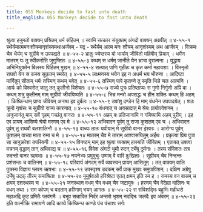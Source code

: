 ```yaml
---
title: 055 Monkeys decide to fast unto death
title_english: 055 Monkeys decide to fast unto death

---
```

<div class="audioEmbed"  caption="श्रीराम-हरिसीताराममूर्ति-घनपाठिभ्यां वचनम्" src="https://archive.org/download/Ramayana-recitation-Sriram-harisItArAmamUrti-Ghanapaati-v2/Kanda_4/Kanda_4_KSK-055-Monkeys_decide_to_fast_unto_death.mp3"></div>
श्रुत्वा हनुमतो वाक्यम् प्रश्रितम् धर्म संहितम् ।  
स्वामि सत्कार संयुक्तम् अंगदो वाक्यम् अब्रवीत् ॥ ४-५५-१  
स्थैर्यमात्ममनःशौचमानृशंस्यमथाअर्जवम् - यद्व -  
स्थैर्यम् आत्म मनः शौचम् आनृशंस्यम् अथ आर्जवम् ।  
विक्रमः चैव धैर्यम् च सुग्रीवे न उपपद्यते ॥ ४-५५-२  
भ्रातुः ज्येष्ठस्य यो भार्याम् जीवितो महिषीम् प्रियाम् ।  
धर्मेण मातरम् यः तु स्वीकरोति जुगुप्सितः ॥ ४-५५-३  
कथम् स धर्मम् जानीते येन भ्रात्रा दुरात्मना ।  
युद्धाय अभिनियुक्तेन बिलस्य पिहितम् मुखम् ॥ ४-५५-४  
सत्यात् पाणि गृहीतः च कृत कर्मा महायशाः ।  
विस्मृतो राघवो येन स कस्य सुकृतम् स्मरेत् ॥ ४-५५-५  
लक्ष्मणस्य भयेन इह न अधर्म भय भीरुणा ।  
आदिष्टा मार्गितुम् सीताम् धर्मः तस्मिन् कथम् भवेत् ॥ ४-५५-६  
तस्मिन् पापे कृतघ्ने तु स्मृति भिन्ने चल आत्मनि ।  
आर्यः को विश्वसेत् जातु तत् कुलीनो विशेषतः ॥ ४-५५-७  
राज्ये पुत्रः प्रतिष्ठाप्यः स गुणो निर्गुणो अपि वा ।  
कथम् शत्रु कुलीनम् माम् सुग्रीवो जीवयिष्यति ॥ ४-५५-८  
भिन्न मन्त्रो अपराद्धः च हीन शक्तिः कथम् हि अहम् ।  
किष्किन्धाम् प्राप्य जीवेयम् अनाथ इव दुर्बलः ॥ ४-५५-९  
उपांशु दण्डेन हि माम् बंधनेन उपपादयेत् ।  
शठः क्रूरो नृशंसः च सुग्रीवो राज्य कारणात् ॥ ४-५५-१०  
बंधनात् च अवसादात् मे श्रेयः प्रायोपवेशनम् ।  
अनुजानंतु माम् सर्वे गृहम् गच्छंतु वानराः ॥ ४-५५-११  
अहम् वः प्रतिजानामि न गमिष्यामि अहम् पुरीम् ।  
इह एव प्रायम् आसिष्ये श्रेयो मरणम् एव मे ॥ ४-५५-१२  
अभिवादन पूर्वम् तु राजा कुशलम् एव च ।  
अभिवादन पूर्वम् तु राघवौ बलशालिनौ ॥ ४-५५-१३  
वाच्यः तातः यवीयान् मे सुग्रीवो वानर ईश्वरः ।  
आरोग्य पूर्वम् कुशलम् वाच्या माता रुमा च मे ॥ ४-५५-१४  
मातरम् चैव मे ताराम् आश्वासयितुम् अर्हथ ।  
प्रकृत्या प्रिय पुत्रा सा सानुक्रोशा तपस्विनी ॥ ४-५५-१५  
विनष्टम् माम् इह श्रुत्वा व्यक्तम् हास्यति जीवितम् ।  
एतावत् उक्त्वा वचनम् वृद्धान् तान् अभिवाद्य च ॥ ४-५५-१६  
विवेश अंगदो भूमौ रुदन् दर्भेषु दुर्मनाः ।  
तस्य संविशतः तत्र रुदन्तो वानर ऋषभाः ॥ ४-५५-१७  
नयनेभ्यः प्रमुमुचुः उष्णम् वै वारि दुःखिताः ।  
सुग्रीवम् चैव निन्दन्तः प्रशंसन्तः च वालिनम् ॥ ४-५५-१८  
परिवार्य अंगदम् सर्वे व्यवस्यन् प्रायम् आसितुम् ।  
तत् वाक्यम् वालि पुत्रस्य विज्ञाय प्लवग ऋषभाः ॥ ४-५५-१९  
उपस्पृश्य उदकम् सर्वे प्राक् मुखाः समुपाविशन् ।  
दक्षिण अग्रेषु दर्भेषु उदक् तीरम् समाश्रिताः ॥ ४-५५-२०  
मुमूर्षवओ हरिश्रेष्टा एतत् क्षमम् इति स्म ह ।  
रामस्य वन वासम् च क्षयम् दशरथस्य च ॥ ४-५५-२१  
जनस्थान वधम् चैव वधम् चैव जटायुषः ।  
हरणम् चैव वैदेह्या वालिनः च वधम् तथा ।  
राम कोपम् च वदताम् हरीणाम् भयम् आगतः ॥ ४-५५-२२  
स संविशद्भिः बहुभिः महीधरो  
महाअद्रि कूट प्रमितैः प्लवंगमैः ।  
बभूव सन्नादित निर्दर अन्तरो  
भृशम् नदद्भिः जलदैः इव अंबरम् ॥ ४-५५-२३  
इति वाल्मीकि रामायणे आदि काव्ये किष्किन्ध काण्डे पंच पंचाशः सर्गः